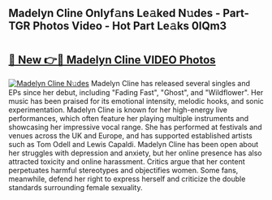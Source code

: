 ## Madelyn Cline Onlyf𝚊ns Le𝚊ked N𝚞des - Part-TGR Photos Video - Hot Part Le𝚊ks 0lQm3

# <h2><a href="http://ab13085.deff.icu/?id=Madelyn+Cline">🔗 New 👉🔴 Madelyn Cline VIDEO Photos</a></h2>

[![Madelyn Cline N𝚞des](https://i.imgur.com/rIISA9y.gif)](http://ab13085.deff.icu/?id=Madelyn+Cline)
Madelyn Cline has released several singles and EPs since her debut, including "Fading Fast", "Ghost", and "Wildflower". Her music has been praised for its emotional intensity, melodic hooks, and sonic experimentation. Madelyn Cline is known for her high-energy live performances, which often feature her playing multiple instruments and showcasing her impressive vocal range. She has performed at festivals and venues across the UK and Europe, and has supported established artists such as Tom Odell and Lewis Capaldi. Madelyn Cline has been open about her struggles with depression and anxiety, but her online presence has also attracted toxicity and online harassment. Critics argue that her content perpetuates harmful stereotypes and objectifies women. Some fans, meanwhile, defend her right to express herself and criticize the double standards surrounding female sexuality.
